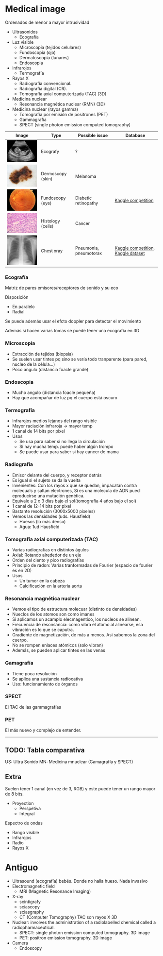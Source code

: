 # Medical image

Ordenados de menor a mayor intrusividad

- Ultrasonidos
  - Ecografía
- Luz visible
  - Microscopía (tejidos celulares)
  - Fundoscopia (ojo)
  - Dermatoscopia (lunares)
  - Endoscopia
- Infrarojos
  - Termografía
- Rayos X
  - Radiografía convencional.
  - Radiografía digital (CR).
  - Tomografía axial computerizada (TAC) (3D)
- Medicina nuclear
  - Resonancia magnética nuclear (RMN) (3D)
- Medicina nuclear (rayos gamma)
  - Tomografía por emisión de positrones (PET)
  - Gammagrafía
  - SPECT (single photon emission computed tomography)

Image                                      |  Type              | Possible issue       | Database
-------------------------------------------|--------------------|----------------------|-------
<img width=200 src="img/ecografy.jpg" />   | Ecografy           |  ?                   | 
<img width=200 src="img/dermoscopy.jpg" /> | Dermoscopy (skin)  | Melanoma             |
<img width=200 src="img/fundoscopy.jpg" /> | Fundoscopy (eye)   | Diabetic retinopathy | [Kaggle competition](https://www.kaggle.com/c/diabetic-retinopathy-detection/data)
<img width=200 src="img/histology.jpg" />  | Histology (cells)  | Cancer               |
<img width=200 src="img/chest-xray.jpg" /> | Chest xray         | Pneumonia, pneumotorax | [Kaggle competition](https://www.kaggle.com/c/rsna-pneumonia-detection-challenge), [Kaggle dataset](https://www.kaggle.com/paultimothymooney/chest-xray-pneumonia)

### Ecografía
Matriz de pares emisores/receptores de sonido y su eco

Disposición
- En paralelo
- Radial

Se puede además usar el efcto doppler para detectar el movimiento

Además si hacen varias tomas se puede tener una ecografía en 3D


### Microscopía

- Extracción de tejidos (biopsia)
- Se suelen usar tintes pq sino se vería todo tranparente (para pared, nucleo de la célula...)
- Poco angulo (distancia foacle grande)

### Endoscopia
- Mucho angulo (distancia foacle pequeña)
- Hay que acompañar de luz pq el cuerpo está oscuro

### Termografía
- Infrarojos medios lejanos del rango visible
- Mayor raciación infraroja -> mayor temp
- 1 canal de 14 bits por pixel
- Usos
  - Se usa para saber si no llega la circulación
  - Si hay mucha temp. puede haber algún trompo
  - Se puede usar para saber si hay cancer de mama

### Radiografía
- Emisor delante del cuerpo, y receptor detrás
- Es igual si el sujeto se da la vuelta
- Invenientes: Con los rayos x que se quedan, impacatan contra molecuals y saltan electrones, Si es una molecula de ADN pued eproducirse una mutación genética.
- Equivale a 2 o 3 días bajo el sol(tomografía 4 años bajo el sol)
- 1 canal de 12-14 bits por pixel
- Bastante resolución (3000x5000 pixeles)
- Vemos las densidades (uds. Hausfield)
  - Huesos (lo más denso)
  - Agua: 1ud Hausfield

### Tomografía axial computerizada (TAC)
- Varias radiografías en distintos águlos
- Axial: Rotando alrededor de un eje
- Orden del ciento y pico radiografías
- Principio de radon: Varias tranformadas de Fourier (espacio de fourier es en 2D)
- Usos
  - Un tumor en la cabeza
  - Calcificación en la arteria aorta
  
### Resonancia magnética nuclear
- Vemos el tipo de estructura molecuar (distinto de densidades)
- Nueclos de los atomos son como imanes
- Si aplicamos un acamplo elecmagentico, los nucleos se alinean.
- Frecuencia de resonsancia: como vibra el atomo al alinearse, esa vibración es lo que se caputra.
- Gradiente de magnetización, de más a menos. Asi sabemos la zona del cuerpo.
- No se rompen enlaces atómicos (solo vibran)
- Además, se pueden aplicar tintes en las venas

### Gamagrafía
- Tiene poca resolución
- Se aplica una sustancia radiocativa
- Uso: funcionamiento de órganos

### SPECT
El TAC de las gammagrafías

### PET
El más nuevo y complejo de entender.

---

## TODO: Tabla comparativa

US: Ultra Sonido
MN: Medicina mnuclear (Gamagrafía y SPECT)

## Extra
Suelen tener 1 canal (en vez de 3, RGB) y este puede tener un rango mayor de 8 bits.

- Proyection
  - Perspetiva
  - Integral
  
Espectro de ondas
- Rango visible
- Infrarojos
- Radio
- Rayos X


# Antiguo

- Ultrasound (ecografía) bebés. Donde no halla hueso. Nada invasivo
- Electromagnetic field
  - MRI (Magnetic Resonance Imaging)
- X-ray
  - scintigrafy
  - sciascopy
  - sciasgraphy
  - CT (Computer Tomography) TAC son rayos X 3D
- Nuclear: involves the administration of a radiolabelled chemical called a radiopharmaceutical.
  - SPECT: single photon emission computed tomography. 3D image
  - PET: positron emission tomography. 3D image
- Camera
  - Endoscopy
